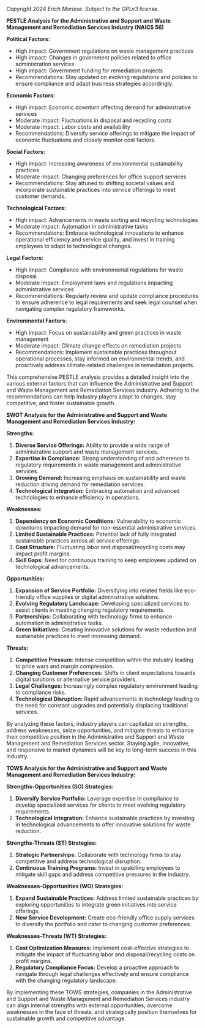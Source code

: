 *Copyright 2024 Erich Morisse.  Subject to the GPLv3 license.*


**PESTLE Analysis for the Administrative and Support and Waste Management and Remediation Services Industry (NAICS 56)**

**Political Factors:**
- High impact: Government regulations on waste management practices
- High impact: Changes in government policies related to office administration services
- High impact: Government funding for remediation projects
- Recommendations: Stay updated on evolving regulations and policies to ensure compliance and adapt business strategies accordingly.

**Economic Factors:**
- High impact: Economic downturn affecting demand for administrative services
- Moderate impact: Fluctuations in disposal and recycling costs
- Moderate impact: Labor costs and availability
- Recommendations: Diversify service offerings to mitigate the impact of economic fluctuations and closely monitor cost factors.

**Social Factors:**
- High impact: Increasing awareness of environmental sustainability practices
- Moderate impact: Changing preferences for office support services
- Recommendations: Stay attuned to shifting societal values and incorporate sustainable practices into service offerings to meet customer demands.

**Technological Factors:**
- High impact: Advancements in waste sorting and recycling technologies
- Moderate impact: Automation in administrative tasks
- Recommendations: Embrace technological innovations to enhance operational efficiency and service quality, and invest in training employees to adapt to technological changes.

**Legal Factors:**
- High impact: Compliance with environmental regulations for waste disposal
- Moderate impact: Employment laws and regulations impacting administrative services
- Recommendations: Regularly review and update compliance procedures to ensure adherence to legal requirements and seek legal counsel when navigating complex regulatory frameworks.

**Environmental Factors:**
- High impact: Focus on sustainability and green practices in waste management
- Moderate impact: Climate change effects on remediation projects
- Recommendations: Implement sustainable practices throughout operational processes, stay informed on environmental trends, and proactively address climate-related challenges in remediation projects.

This comprehensive PESTLE analysis provides a detailed insight into the various external factors that can influence the Administrative and Support and Waste Management and Remediation Services industry. Adhering to the recommendations can help industry players adapt to changes, stay competitive, and foster sustainable growth.

**SWOT Analysis for the Administrative and Support and Waste Management and Remediation Services Industry:**

**Strengths:**
1. **Diverse Service Offerings:** Ability to provide a wide range of administrative support and waste management services.
2. **Expertise in Compliance:** Strong understanding of and adherence to regulatory requirements in waste management and administrative services.
3. **Growing Demand:** Increasing emphasis on sustainability and waste reduction driving demand for remediation services.
4. **Technological Integration:** Embracing automation and advanced technologies to enhance efficiency in operations.

**Weaknesses:**
1. **Dependency on Economic Conditions:** Vulnerability to economic downturns impacting demand for non-essential administrative services.
2. **Limited Sustainable Practices:** Potential lack of fully integrated sustainable practices across all service offerings.
3. **Cost Structure:** Fluctuating labor and disposal/recycling costs may impact profit margins.
4. **Skill Gaps:** Need for continuous training to keep employees updated on technological advancements.

**Opportunities:**
1. **Expansion of Service Portfolio:** Diversifying into related fields like eco-friendly office supplies or digital administrative solutions.
2. **Evolving Regulatory Landscape:** Developing specialized services to assist clients in meeting changing regulatory requirements.
3. **Partnerships:** Collaborating with technology firms to enhance automation in administrative tasks.
4. **Green Initiatives:** Creating innovative solutions for waste reduction and sustainable practices to meet increasing demand.

**Threats:**
1. **Competitive Pressure:** Intense competition within the industry leading to price wars and margin compression.
2. **Changing Customer Preferences:** Shifts in client expectations towards digital solutions or alternative service providers.
3. **Legal Challenges:** Increasingly complex regulatory environment leading to compliance risks.
4. **Technological Disruption:** Rapid advancements in technology leading to the need for constant upgrades and potentially displacing traditional services.

By analyzing these factors, industry players can capitalize on strengths, address weaknesses, seize opportunities, and mitigate threats to enhance their competitive position in the Administrative and Support and Waste Management and Remediation Services sector. Staying agile, innovative, and responsive to market dynamics will be key to long-term success in this industry.

**TOWS Analysis for the Administrative and Support and Waste Management and Remediation Services Industry:**

**Strengths-Opportunities (SO) Strategies:**
1. **Diversify Service Portfolio:** Leverage expertise in compliance to develop specialized services for clients to meet evolving regulatory requirements.
2. **Technological Integration:** Enhance sustainable practices by investing in technological advancements to offer innovative solutions for waste reduction.

**Strengths-Threats (ST) Strategies:**
1. **Strategic Partnerships:** Collaborate with technology firms to stay competitive and address technological disruption.
2. **Continuous Training Programs:** Invest in upskilling employees to mitigate skill gaps and address competitive pressures in the industry.

**Weaknesses-Opportunities (WO) Strategies:**
1. **Expand Sustainable Practices:** Address limited sustainable practices by exploring opportunities to integrate green initiatives into service offerings.
2. **New Service Development:** Create eco-friendly office supply services to diversify the portfolio and cater to changing customer preferences.

**Weaknesses-Threats (WT) Strategies:**
1. **Cost Optimization Measures:** Implement cost-effective strategies to mitigate the impact of fluctuating labor and disposal/recycling costs on profit margins.
2. **Regulatory Compliance Focus:** Develop a proactive approach to navigate through legal challenges effectively and ensure compliance with the changing regulatory landscape.

By implementing these TOWS strategies, companies in the Administrative and Support and Waste Management and Remediation Services industry can align internal strengths with external opportunities, overcome weaknesses in the face of threats, and strategically position themselves for sustainable growth and competitive advantage.

